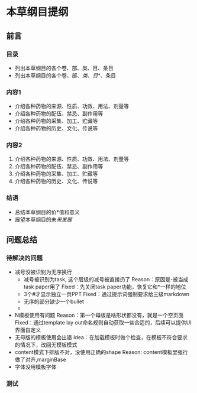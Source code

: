 # 本草纲目提纲

## 前言


### 目录
- 列出本草纲目的各个卷、部、类、目、条目
- 列出本草纲目的各个卷、部、*类*、*目**、条目

### 内容1

- 介绍各种药物的来源、性质、功效、用法、剂量等
- 介绍各种药物的配伍、禁忌、副作用等
- 介绍各种药物的采集、加工、贮藏等
- 介绍各种药物的历史、文化、传说等


### 内容2

1. 介绍各种药物的来源、性质、功效、用法、剂量等
2. 介绍各种药物的配伍、禁忌、副作用等
5. 介绍各种药物的采集、加工、贮藏等
6. 介绍各种药物的历史、文化、传说等

### 结语
* 总结本草纲目的价*值和意义
* 展望本草纲目的未*来发展*

## 问题总结
### 待解决的问题
* 减号没被识别为无序换行
    - 减号被识别为task, 这个层级的减号被直接扔了
    Reason：原因是-被当成task paper用了
    Fixed：先关闭task paper功能，恢复它和*一样的地位
    - 3个#才显示独立一页PPT
    Fixed：通过提示词强制要求给三级markdown
    - 无序的部分缺少一个bullet
    * 
* N模板使用有问题
Reason：第一个母版是啥形状都没有，就是一个空页面
Fixed：通过template lay out命名规则自动获取一些合适的，后续可以提供UI界面自定义
* 无母版的模板使用会出错
Idea：在加载模板时做个检查，在模板不符合要求的情况下，改回无模板模式
* content模式下排版不对，没使用正确的shape
Reason: content模板里强行做了对齐,marginBase
* 字体没用模板字体


### 测试